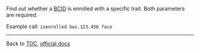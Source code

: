 Find out whether a [BCID](./bcid.md) is enrolled with a specific trait. Both parameters are
required.

Example call: `isenrolled bws.123.456 face`


---

Back to [TOC](./toc.md), [official docs](https://developer.bioid.com/bwsreference/web-api/web-isenrolled-api)